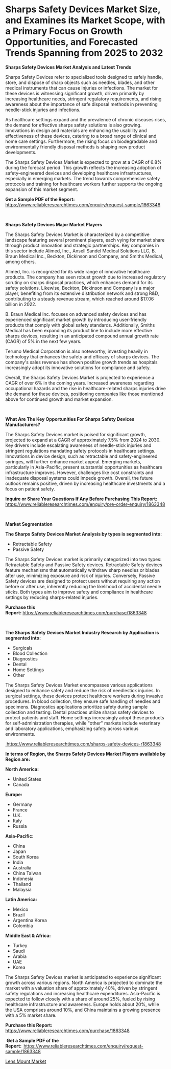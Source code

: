<p><h1>Sharps Safety Devices Market Size, and Examines its Market Scope, with a Primary Focus on Growth Opportunities, and Forecasted Trends Spanning from 2025 to 2032</h1></p><p><strong>Sharps Safety Devices Market Analysis and Latest Trends</strong></p>
<p><p>Sharps Safety Devices refer to specialized tools designed to safely handle, store, and dispose of sharp objects such as needles, blades, and other medical instruments that can cause injuries or infections. The market for these devices is witnessing significant growth, driven primarily by increasing healthcare needs, stringent regulatory requirements, and rising awareness about the importance of safe disposal methods in preventing needle-stick injuries and infections.</p><p>As healthcare settings expand and the prevalence of chronic diseases rises, the demand for effective sharps safety solutions is also growing. Innovations in design and materials are enhancing the usability and effectiveness of these devices, catering to a broad range of clinical and home care settings. Furthermore, the rising focus on biodegradable and environmentally friendly disposal methods is shaping new product developments.</p><p>The Sharps Safety Devices Market is expected to grow at a CAGR of 6.8% during the forecast period. This growth reflects the increasing adoption of safety-engineered devices and developing healthcare infrastructures, especially in emerging markets. The trend towards comprehensive safety protocols and training for healthcare workers further supports the ongoing expansion of this market segment.</p></p>
<p><strong>Get a Sample PDF of the Report:&nbsp;</strong> <a href="https://www.reliableresearchtimes.com/enquiry/request-sample/1863348?utm_campaign=2205&utm_medium=2&utm_source=Github&utm_content=ia&utm_term=10042025&utm_id=sharps-safety-devices">https://www.reliableresearchtimes.com/enquiry/request-sample/1863348</a></p>
<p>&nbsp;</p>
<p><strong>Sharps Safety Devices Major Market Players</strong></p>
<p><p>The Sharps Safety Devices Market is characterized by a competitive landscape featuring several prominent players, each vying for market share through product innovation and strategic partnerships. Key companies in this sector include Alimed, Inc., Ansell Sandel Medical Solutions LLC, B. Braun Medical Inc., Beckton, Dickinson and Company, and Smiths Medical, among others.</p><p>Alimed, Inc. is recognized for its wide range of innovative healthcare products. The company has seen robust growth due to increased regulatory scrutiny on sharps disposal practices, which enhances demand for its safety solutions. Likewise, Beckton, Dickinson and Company is a major player, benefiting from its extensive distribution network and strong R&D, contributing to a steady revenue stream, which reached around $17.06 billion in 2022. </p><p>B. Braun Medical Inc. focuses on advanced safety devices and has experienced significant market growth by introducing user-friendly products that comply with global safety standards. Additionally, Smiths Medical has been expanding its product line to include more effective sharps devices, resulting in an anticipated compound annual growth rate (CAGR) of 5% in the next few years.</p><p>Terumo Medical Corporation is also noteworthy, investing heavily in technology that enhances the safety and efficacy of sharps devices. The company's sales revenue has shown positive growth trends as hospitals increasingly adopt its innovative solutions for compliance and safety.</p><p>Overall, the Sharps Safety Devices Market is projected to experience a CAGR of over 6% in the coming years. Increased awareness regarding occupational hazards and the rise in healthcare-related sharps injuries drive the demand for these devices, positioning companies like those mentioned above for continued growth and market expansion.</p></p>
<p>&nbsp;</p>
<p><strong>What Are The Key Opportunities For Sharps Safety Devices Manufacturers?</strong></p>
<p><p>The Sharps Safety Devices market is poised for significant growth, projected to expand at a CAGR of approximately 7.5% from 2024 to 2030. Key drivers include escalating awareness of needle-stick injuries and stringent regulations mandating safety protocols in healthcare settings. Innovations in device design, such as retractable and safety-engineered syringes, will further enhance market appeal. Emerging markets, particularly in Asia-Pacific, present substantial opportunities as healthcare infrastructure improves. However, challenges like cost constraints and inadequate disposal systems could impede growth. Overall, the future outlook remains positive, driven by increasing healthcare investments and a focus on patient safety.</p></p>
<p><strong>Inquire or Share Your Questions If Any Before Purchasing This Report:</strong> <a href="https://www.reliableresearchtimes.com/enquiry/pre-order-enquiry/1863348?utm_campaign=2205&utm_medium=2&utm_source=Github&utm_content=ia&utm_term=10042025&utm_id=sharps-safety-devices">https://www.reliableresearchtimes.com/enquiry/pre-order-enquiry/1863348</a></p>
<p>&nbsp;</p>
<p><strong>Market Segmentation</strong></p>
<p><strong>The Sharps Safety Devices Market Analysis by types is segmented into:</strong></p>
<p><ul><li>Retractable Safety</li><li>Passive Safety</li></ul></p>
<p><p>The Sharps Safety Devices market is primarily categorized into two types: Retractable Safety and Passive Safety devices. Retractable Safety devices feature mechanisms that automatically withdraw sharp needles or blades after use, minimizing exposure and risk of injuries. Conversely, Passive Safety devices are designed to protect users without requiring any action before or after use, inherently reducing the likelihood of accidental needle sticks. Both types aim to improve safety and compliance in healthcare settings by reducing sharps-related injuries.</p></p>
<p><strong>Purchase this Report:&nbsp;</strong><a href="https://www.reliableresearchtimes.com/purchase/1863348?utm_campaign=2205&utm_medium=2&utm_source=Github&utm_content=ia&utm_term=10042025&utm_id=sharps-safety-devices">https://www.reliableresearchtimes.com/purchase/1863348</a></p>
<p>&nbsp;</p>
<p><strong>The Sharps Safety Devices Market Industry Research by Application is segmented into:</strong></p>
<p><ul><li>Surgicals</li><li>Blood Collection</li><li>Diagnostics</li><li>Dental</li><li>Home Settings</li><li>Other</li></ul></p>
<p><p>The Sharps Safety Devices Market encompasses various applications designed to enhance safety and reduce the risk of needlestick injuries. In surgical settings, these devices protect healthcare workers during invasive procedures. In blood collection, they ensure safe handling of needles and specimens. Diagnostics applications prioritize safety during sample collection and testing. Dental practices utilize sharps safety devices to protect patients and staff. Home settings increasingly adopt these products for self-administration therapies, while "other" markets include veterinary and laboratory applications, emphasizing safety across various environments.</p></p>
<p><a href="https://www.reliableresearchtimes.com/sharps-safety-devices-r1863348?utm_campaign=2205&utm_medium=2&utm_source=Github&utm_content=ia&utm_term=10042025&utm_id=sharps-safety-devices">&nbsp;https://www.reliableresearchtimes.com/sharps-safety-devices-r1863348</a></p>
<p><strong>In terms of Region, the Sharps Safety Devices Market Players available by Region are:</strong></p>
<p>
    <p> <strong> North America: </strong>
        <ul>
            <li>United States</li>
            <li>Canada</li>
        </ul>
        </p> 
    <p> <strong> Europe: </strong>
        <ul>
            <li>Germany</li>
            <li>France</li>
            <li>U.K.</li>
            <li>Italy</li>
            <li>Russia</li>
        </ul>
        </p> 
    <p> <strong> Asia-Pacific: </strong>
        <ul>
            <li>China</li>
            <li>Japan</li>
            <li>South Korea</li>
            <li>India</li>
            <li>Australia</li>
            <li>China Taiwan</li>
            <li>Indonesia</li>
            <li>Thailand</li>
            <li>Malaysia</li>
        </ul>
        </p> 
    <p> <strong> Latin America: </strong>
        <ul>
            <li>Mexico</li>
            <li>Brazil</li>
            <li>Argentina Korea</li>
            <li>Colombia</li>
        </ul>
        </p> 
    <p> <strong> Middle East & Africa: </strong>
        <ul>
            <li>Turkey</li>
            <li>Saudi</li>
            <li>Arabia</li>
            <li>UAE</li>
            <li>Korea</li>
        </ul>
    </p>
    </p>
<p><p>The Sharps Safety Devices market is anticipated to experience significant growth across various regions. North America is projected to dominate the market with a valuation share of approximately 40%, driven by stringent safety regulations and increasing healthcare expenditures. Asia-Pacific is expected to follow closely with a share of around 25%, fueled by rising healthcare infrastructure and awareness. Europe holds about 20%, while the USA comprises around 10%, and China maintains a growing presence with a 5% market share.</p></p>
<p><strong>Purchase this Report: </strong><a href="https://www.reliableresearchtimes.com/purchase/1863348?utm_campaign=2205&utm_medium=2&utm_source=Github&utm_content=ia&utm_term=10042025&utm_id=sharps-safety-devices">https://www.reliableresearchtimes.com/purchase/1863348</a></p>
<p>&nbsp;<strong>Get a Sample PDF of the Report:&nbsp;&nbsp;</strong><a href="https://www.reliableresearchtimes.com/enquiry/request-sample/1863348?utm_campaign=2205&utm_medium=2&utm_source=Github&utm_content=ia&utm_term=10042025&utm_id=sharps-safety-devices">https://www.reliableresearchtimes.com/enquiry/request-sample/1863348</a></p>
<p><strong></strong></p>
<p><p><a href="https://github.com/roceljiabur/Market-Research-Report-List-1/blob/main/lens-mount-market.md?utm_campaign=2205&utm_medium=2&utm_source=Github&utm_content=ia&utm_term=10042025&utm_id=sharps-safety-devices">Lens Mount Market</a></p></p>